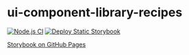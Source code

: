# ui-component-library-recipes

[![Node.js CI](https://github.com/olivercaine/ui-component-library-recipes/actions/workflows/node.js.yml/badge.svg)](https://github.com/olivercaine/ui-component-library-recipes/actions/workflows/node.js.yml) [![Deploy Static Storybook](https://github.com/olivercaine/ui-component-library-recipes/actions/workflows/storybook.yml/badge.svg)](https://github.com/olivercaine/ui-component-library-recipes/actions/workflows/storybook.yml)

[Storybook on GitHub Pages](https://olivercaine.github.io/ui-component-library-recipes)